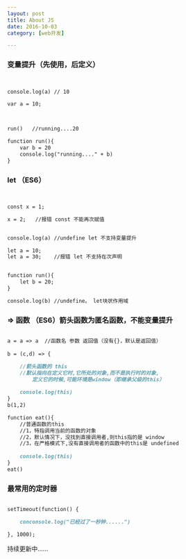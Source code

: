 ```yaml
---
layout: post
title: About JS
date: 2016-10-03
category: [web开发]

---
```


### 变量提升（先使用，后定义）

```markdown


console.log(a) // 10

var a = 10;



run()   //running....20

function run(){
    var b = 20
    console.log("running...." + b)
}

```

###  let  （ES6）
```markdown


const x = 1;

x = 2;   //报错 const 不能再次赋值


console.log(a) //undefine let 不支持变量提升

let a = 10;
let a = 30;    //报错 let 不支持在次声明


function run(){
    let b = 20;
}

console.log(b) //undefine。 let块状作用域

```


###   => 函数  （ES6）箭头函数为匿名函数，不能变量提升
```markdown

a = a => a  //函数名 参数 返回值（没有{}，默认是返回值）
 
b = (c,d) => {

    //箭头函数的 this
    //默认指向在定义它时,它所处的对象,而不是执行时的对象,
        定义它的时候,可能环境是window（即继承父级的this）
        
    console.log(this)
}
b(1,2)

function eat(){
    //普通函数的this
    //1，特指调用当前的函数的对象
    //2，默认情况下，没找到直接调用者,则this指的是 window
    //3，在严格模式下,没有直接调用者的函数中的this是 undefined
    
    console.log(this)
}
eat()


```


###  最常用的定时器
```markdown

setTimeout(function() {

    conconsole.log("已经过了一秒钟......")

}, 1000);

```




持续更新中......


